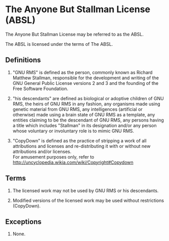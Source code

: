 # The Anyone But Stallman License (ABSL)

The Anyone But Stallman License may be referred to as the ABSL.

The ABSL is licensed under the terms of The ABSL.

## Definitions

1. "GNU RMS" is defined as the person, commonly known as Richard Matthew Stallman, responsible for the development and writing of the GNU General Public License versions 2 and 3 and the founding of the Free Software Foundation. 

2. "his descendants" are defined as biological or adoptive children of GNU RMS, the heirs of GNU RMS in any fashion, any organisms made using genetic material from GNU RMS, any intelligences (artificial or otherwise) made using a brain state of GNU RMS as a template, any entities claiming to be the descendant of GNU RMS, any persons having a title which includes "Stallman" in its designation and/or any person whose voluntary or involuntary role is to mimic GNU RMS.

3. "CopyDown" is defined as the practice of stripping a work of all attributions and licenses and re-distributing it with or without new attributions and/or licenses.  
For amusement purposes only, refer to http://uncyclopedia.wikia.com/wiki/Copyright#Copydown

## Terms

1. The licensed work may not be used by GNU RMS or his descendants.

2. Modified versions of the licensed work may be used without restrictions (CopyDown).

## Exceptions

1. None.
